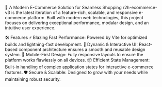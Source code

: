 🚀 A Modern E-Commerce Solution for Seamless Shopping
r2h-ecommerce-v3 is the latest iteration of a feature-rich, scalable, and responsive e-commerce platform. Built with modern web technologies, this project focuses on delivering exceptional performance, modular design, and an intuitive user experience.

🛠 Features
⚡ Blazing Fast Performance: Powered by Vite for optimized builds and lightning-fast development.
🔄 Dynamic & Interactive UI: React-based component architecture ensures a smooth and reusable design system.
📱 Mobile-First Design: Fully responsive layouts to ensure the platform works flawlessly on all devices.
📦 Efficient State Management: Built-in handling of complex application states for interactive e-commerce features.
🛡️ Secure & Scalable: Designed to grow with your needs while maintaining robust security.





